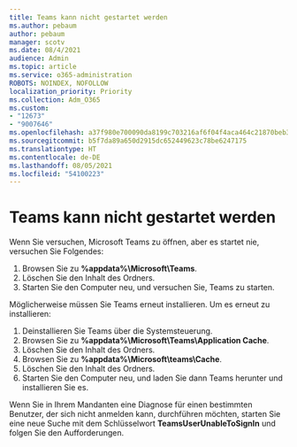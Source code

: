 ```yaml
---
title: Teams kann nicht gestartet werden
ms.author: pebaum
author: pebaum
manager: scotv
ms.date: 08/4/2021
audience: Admin
ms.topic: article
ms.service: o365-administration
ROBOTS: NOINDEX, NOFOLLOW
localization_priority: Priority
ms.collection: Adm_O365
ms.custom:
- "12673"
- "9007646"
ms.openlocfilehash: a37f980e700090da8199c703216af6f04f4aca464c21870beb3e907dd7b2d491
ms.sourcegitcommit: b5f7da89a650d2915dc652449623c78be6247175
ms.translationtype: HT
ms.contentlocale: de-DE
ms.lasthandoff: 08/05/2021
ms.locfileid: "54100223"
---
```

# <a name="teams-doesnt-launch"></a>Teams kann nicht gestartet werden

Wenn Sie versuchen, Microsoft Teams zu öffnen, aber es startet nie, versuchen Sie Folgendes:

1. Browsen Sie zu **%appdata%\Microsoft\Teams**.
1. Löschen Sie den Inhalt des Ordners.
1. Starten Sie den Computer neu, und versuchen Sie, Teams zu starten.

Möglicherweise müssen Sie Teams erneut installieren. Um es erneut zu installieren:

1. Deinstallieren Sie Teams über die Systemsteuerung.
1. Browsen Sie zu **%appdata%\Microsoft\Teams\Application Cache**.
1. Löschen Sie den Inhalt des Ordners.
1. Browsen Sie zu **%appdata%\Microsoft\teams\Cache**.
1. Löschen Sie den Inhalt des Ordners.
1. Starten Sie den Computer neu, und laden Sie dann Teams herunter und installieren Sie es.

Wenn Sie in Ihrem Mandanten eine Diagnose für einen bestimmten Benutzer, der sich nicht anmelden kann, durchführen möchten, starten Sie eine neue Suche mit dem Schlüsselwort **TeamsUserUnableToSignIn** und folgen Sie den Aufforderungen.